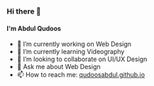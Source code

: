 ### Hi there 👋

#### I'm Abdul Qudoos

- 🔭 I’m currently working on Web Design
- 🌱 I’m currently learning Videography
- 👯 I’m looking to collaborate on UI/UX Design
- 💬 Ask me about Web Design
- 📫 How to reach me: [qudoosabdul.github.io](qudoosabdul.github.io)


